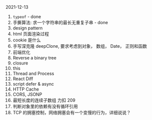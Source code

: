 2021-12-13

1. `typeof` - done
2. 手撕算法: 求一个字符串的最长无重复子串 - done
3. design pattern
4. html 页面渲染过程
5. cookie 是什么
6. 手写深克隆 deepClone, 要求考虑到对象， 数组， Date， 正则和函数
7. 前端优化
8. Reverse a binary tree
9. closure
10. this
11. Thread and Process
12. React Diff
13. script defer & async
14. HTTP Cache
15. CORS, JSONP
16. 最短长度的连续子数组 力扣 209
17. 判断对象里的依赖有没有循环引用
18. TCP 的拥塞控制，网络拥塞会有一个变慢的行为，详细说说？
